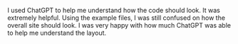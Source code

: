 I used ChatGPT to help me understand how the code should look. It was extremely helpful. Using the example files, I was still confused on how the overall site should look. I was very happy with how much ChatGPT was able to help me understand the layout.